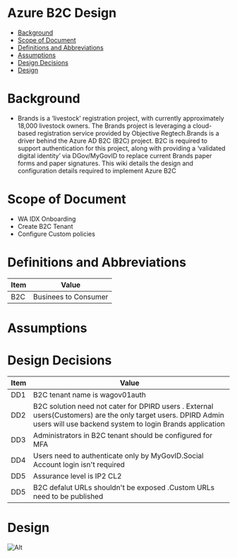 # Azure B2C Design
- [Background](#Background)
- [Scope of Document](#Scope-of-Document)
- [Definitions and Abbreviations](#Definitions-and-Abbreviations)
- [Assumptions](#Assumptions)
- [Design Decisions](#Design-Decisions)
- [Design](#Design)


# Background
- Brands is a ‘livestock’ registration project, with currently approximately 18,000 livestock owners.  The Brands project is leveraging a cloud-based registration service provided by Objective Regtech.Brands is a driver behind the Azure AD B2C (B2C) project. B2C is required to support authentication for this project, along with providing a ‘validated digital identity’ via DGov/MyGovID to replace current Brands paper forms and paper signatures. This wiki details the design and configuration details required to implement Azure B2C

# Scope of Document
- WA IDX Onboarding
- Create B2C Tenant
- Configure Custom policies
# Definitions and Abbreviations

|   Item   | Value  | 
|--------|---------|
| B2C | Businees to Consumer  |

# Assumptions

# Design Decisions

|   Item   | Value  | 
|--------|---------|
| DD1 | B2C tenant name is wagov01auth  | 
| DD2 | B2C solution need not cater for DPIRD users . External users(Customers) are the only target users. DPIRD Admin users will use backend system to login Brands application  | 
| DD3 | Administrators in B2C tenant should be configured for MFA  | 
| DD4 | Users need to authenticate only by MyGovID.Social Account login isn't required | 
| DD5 | Assurance level is IP2 CL2  |
| DD5 | B2C defalut URLs shouldn't be exposed .Custom URLs need to be published  |

# Design

![Alt](download.png)






